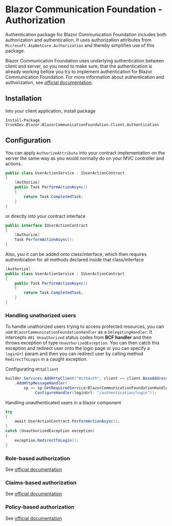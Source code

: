 # Blazor Communication Foundation - Authorization  <!-- omit in toc -->

Authentication package for Blazor Communication Foundation includes both authorization and authentication. It uses authorization attributes from `Microsoft.AspNetCore.Authorization` and thereby simplifies use of this package.

Blazor Communication Foundation uses underlying authentication between client and server, so you need to make sure, that the authentication is already working before you try to implement authentication for Blazor Communication Foundation. For more information about authentication and authorization, see [official documentation](https://docs.microsoft.com/en-us/aspnet/core/security/authorization/introduction?view=aspnetcore-5.0).

## Installation

Into your client application, install package
```
Install-Package VrsekDev.Blazor.BlazorCommunicationFoundation.Client.Authentication
```

## Configuration

You can apply `AuthorizeAttribute` into your contract implementation on the server the same way as you would normally do on your MVC controller and actions.

```csharp
public class UserActionService : IUserActionContract
{
    [Authorize]
    public Task PerformActionAsync()
    {
        return Task.CompletedTask;
    }
}
```

or directly into your contract interface

```csharp
public interface IUserActionContract
{
    [Authorize]
    Task PerformActionAsync();
}
```

Also, you it can be added onto class/interface, which then requires authentication for all methods declared inside that class/interface

```csharp
[Authorize]
public class UserActionService : IUserActionContract
{
    public Task PerformActionAsync()
    {
        return Task.CompletedTask;
    }
}
```

### Handling unathorized users

To handle unathorized users trying to access protected resources, you can use `BlazorCommunicationFoundationHandler` as a `DelegatingHandler`. It intercepts `401 Unauthorized` status codes from **BCF handler** and then throws exception of type `UnauthorizedException`. You can then catch this exception and redirect user onto the login page or you can specify a `loginUrl` param and then you can redirect user by calling method `RedirectToLogin` in a caught exception.

Configurating `HttpClient`
```csharp
builder.Services.AddHttpClient("WithAuth", client => client.BaseAddress = new Uri(builder.HostEnvironment.BaseAddress))
    .AddHttpMessageHandler(
        sp => sp.GetRequiredService<BlazorCommunicationFoundationHandler>()
            .ConfigureHandler(loginUrl: "/authentication/login"));
```

Handling unauthenticated users in a blazor component
```csharp
try
{
    await UserActionContract.PerformActionAsync();
}
catch (UnauthorizedException exception)
{
    exception.RedirectToLogin();
}
```

### Role-based authorization

See [official documentation](https://docs.microsoft.com/en-us/aspnet/core/security/authorization/roles?view=aspnetcore-5.0)

### Claims-based authorization

See [official documentation](https://docs.microsoft.com/en-us/aspnet/core/security/authorization/claims?view=aspnetcore-5.0)

### Policy-based authorization

See [official documentation](https://docs.microsoft.com/en-us/aspnet/core/security/authorization/policies?view=aspnetcore-5.0#apply-policies-to-mvc-controllers)

